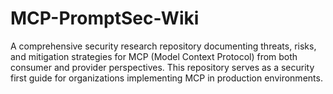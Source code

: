 # MCP-PromptSec-Wiki
A comprehensive security research repository documenting threats, risks, and mitigation strategies for MCP (Model Context Protocol) from both consumer and provider perspectives. This repository serves as a security first guide for organizations implementing MCP in production environments.
